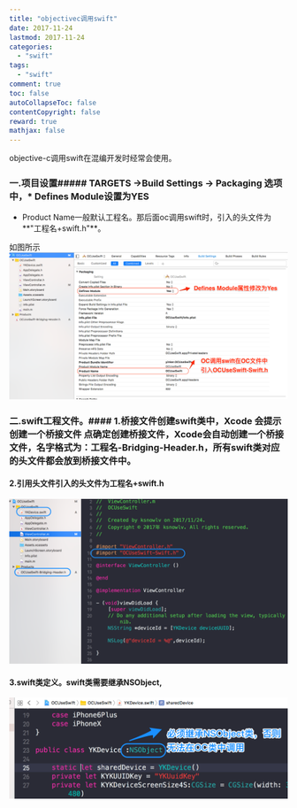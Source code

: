 ```yaml
---
title: "objectivec调用swift"
date: 2017-11-24
lastmod: 2017-11-24
categories:
  - "swift"
tags:
  - "swift"
comment: true
toc: false
autoCollapseToc: false
contentCopyright: false
reward: true
mathjax: false
---
```


objective-c调用swift在混编开发时经常会使用。

### 一.项目设置##### TARGETS ->Build Settings -> Packaging 选项中，* Defines Module设置为YES
* Product Name一般默认工程名。那后面oc调用swift时，引入的头文件为**"工程名+swift.h"**。

如图所示
![image](/images/post/2017-11-24-objectivecdiao-yong-swift/setting.png) 

### 二.swift工程文件。#### 1.桥接文件创建swift类中，Xcode 会提示创建一个桥接文件 点确定创建桥接文件，Xcode会自动创建一个桥接文件，名字格式为：工程名-Bridging-Header.h，所有swift类对应的头文件都会放到桥接文件中。
#### 2.引用头文件引入的头文件为**工程名+swift.h**
![image](/images/post/2017-11-24-objectivecdiao-yong-swift/demo_overview.png) 
#### 3.swift类定义。swift类需要继承NSObject,

![image](/images/post/2017-11-24-objectivecdiao-yong-swift/class_overview.png) 


